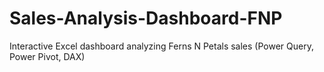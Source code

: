 # Sales-Analysis-Dashboard-FNP
Interactive Excel dashboard analyzing Ferns N Petals sales (Power Query, Power Pivot, DAX)
